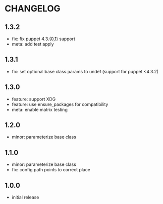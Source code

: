 # CHANGELOG

## 1.3.2
- fix: fix puppet 4.3.{0,1} support
- meta: add test apply

## 1.3.1
- fix: set optional base class params to undef (support for puppet <4.3.2)

## 1.3.0
- feature: support XDG
- feature: use ensure_packages for compatibility
- meta: enable matrix testing

## 1.2.0
- minor: parameterize base class

## 1.1.0
- minor: parameterize base class
- fix: config path points to correct place

## 1.0.0
- initial release
